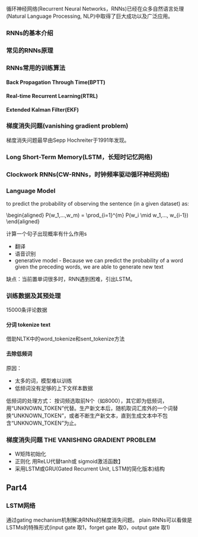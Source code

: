 循环神经网络(Recurrent Neural Networks，RNNs)已经在众多自然语言处理(Natural Language Processing, NLP)中取得了巨大成功以及广泛应用。

### RNNs的基本介绍

### 常见的RNNs原理

### RNNs常用的训练算法

#### Back Propagation Through Time(BPTT)

#### Real-time Recurrent Learning(RTRL)

#### Extended Kalman Filter(EKF)

### 梯度消失问题(vanishing gradient problem) 

梯度消失问题最早由Sepp Hochreiter于1991年发现。

### Long Short-Term Memory(LSTM，长短时记忆网络)

### Clockwork RNNs(CW-RNNs，时钟频率驱动循环神经网络)





###  Language Model

to predict the probability of observing the sentence (in a given dataset) as:

\begin{aligned}  P(w_1,...,w_m) = \prod_{i=1}^{m} P(w_i \mid w_1,..., w_{i-1})  \end{aligned}

计算一个句子出现概率有什么作用s
+ 翻译
+ 语音识别
+ generative model - Because we can predict the probability of a word given the preceding words, we are able to generate new text

缺点：当前置单词很多时，RNN遇到困难，引出LSTM。

### 训练数据及其预处理
15000条评论数据

#### 分词  tokenize text
借助NLTK中的word_tokenize和sent_tokenize方法

#### 去除低频词
原因：
+ 太多的词，模型难以训练
+ 低频词没有足够的上下文样本数据

低频词的处理方式：
按词频选取前N个（如8000），其它即为低频词，用“UNKNOWN_TOKEN”代替。生产新文本后，随机取词汇库外的一个词替换“UNKNOWN_TOKEN”，或者不断生产新文本，直到生成文本中不包含“UNKNOWN_TOKEN”为止。


### 梯度消失问题 THE VANISHING GRADIENT PROBLEM
+ W矩阵初始化
+ 正则化 用ReLU代替tanh或 sigmoid激活函数】
+ 采用LSTM或GRU(Gated Recurrent Unit, LSTM的简化版本)结构


## Part4
### LSTM网络
通过gating mechanism机制解决RNNs的梯度消失问题。
plain RNNs可以看做是LSTMs的特殊形式(input gate 取1，forget gate 取0，output gate 取1)
